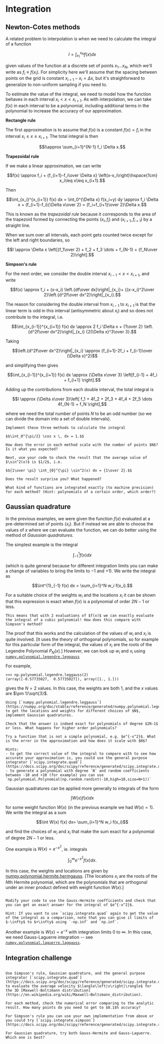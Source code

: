 # Integration

## Newton-Cotes methods

A related problem to interpolation is when we need to calculate the integral of a function 

$$I = \int_{x_1}^{x_N} f(x) dx$$

given values of the function at a discrete set of points $x_1\dots x_N$, which we'll write as $f_i\equiv f(x_i)$. For simplicity here we'll assume that the spacing between points on the grid is constant $x_{i+1}-x_i = \Delta x$, but it's straighforward to generalize to non-uniform sampling if you need to.

To estimate the value of the integral, we need to model how the function behaves in each interval $x_i<x<x_{i+1}$. As with interpolation, we can take $f(x)$ in each interval to be a polynomial, including additional terms in the polynomial to increase the accuracy of our approximation. 

**Rectangle rule**

The first approximation is to assume that $f(x)$ is a constant $f(x)=f_i$ in the interval $x_i\leq x\leq x_{i+1}$. The total integral is then

$$I\approx \sum_{i=1}^{N-1} f_i \Delta x.$$


**Trapezoidal rule**

If we make a linear approximation, we can write 

$$f(x) \approx f_i + {f_{i+1}-f_i\over \Delta x} \left(x-x_i\right)\hspace{1cm} x_i\leq x\leq x_{i+1}.$$

Then 

$$\int_{x_i}^{x_{i+1}} f(x) dx =  \int_0^{\Delta x} f(x_i+y) dy \approx f_i \Delta x + (f_{i+1}-f_i){\Delta x\over 2}  = {f_i+f_{i+1}\over 2}\Delta x.$$

This is known as the *trapezoidal rule* because it corresponds to the area of the trapezoid formed by connecting the points $(x_i,f_i)$ and $(x_{i+1}, f_{i+1})$ by a straight line.

When we sum over all intervals, each point gets counted twice except for the left and right boundaries, so

$$I \approx \Delta x \left[{f_1\over 2} + f_2 + f_3 \dots + f_{N-1} + {f_N\over 2}\right].$$


**Simpson's rule**

For the next order, we consider the double interval $x_{i-1}<x<x_{i+1}$, and write
 
$$f(x) \approx f_i + (x-x_i) \left.{df\over dx}\right|_{x_i}+ {(x-x_i)^2\over 2}\left.{d^2f\over dx^2}\right|_{x_i}.$$

The reason for considering the double interval from $x_{i-1}$ to $x_{i+1}$ is that the linear term is odd in this interval (antisymmetric about $x_i$) and so does not contribute to the integral, i.e.

$$\int_{x_{i-1}}^{x_{i+1}} f(x) dx \approx 2 f_i \Delta x + {1\over 2} \left.{d^2f\over dx^2}\right|_{x_i} {2(\Delta x)^3\over 3}.$$

Taking 

$$\left.{d^2f\over dx^2}\right|_{x_i} \approx {f_{i+1}-2f_i + f_{i-1}\over (\Delta x)^2}$$

and simplifying then gives

$$\int_{x_{i-1}}^{x_{i+1}} f(x) dx \approx {\Delta x\over 3} \left[f_{i-1} + 4f_i + f_{i+1} \right].$$

Adding up the contributions from each double interval, the total integral is

$$I \approx {\Delta x\over 3}\left[ f_1 + 4f_2 + 2f_3 + 4f_4 + 2f_5 \dots 4f_{N-1} + f_N \right],$$

where we need the total number of points $N$ to be an odd number (so we can divide the domain into a set of double intervals).


```{admonition} Exercise: Newton-Cotes
Implement these three methods to calculate the integral 

$$\int_0^{\pi/2} \cos x \, dx = 1.$$

How does the error in each method scale with the number of points $N$? Is it what you expected?

Next, use your code to check the result that the average value of $\sin^2(x)$ is $1/2$, i.e.

$${1\over \pi} \int_{0}^{\pi} \sin^2(x) dx = {1\over 2}.$$

Does the result surprise you? What happened?
```

```{admonition} Follow up exercise:
What kind of functions are integrated exactly (to machine precision) for each method? (Hint: polynomials of a certain order, which order?)
```

## Gaussian quadrature

In the previous examples, we were given the function $f(x)$ evaluated at a pre-determined set of points $\{ x_i\}$. But if instead we are able to choose the values of $x$ where we can evaluate the function, we can do better using the method of *Gaussian quadratures*. 

The simplest example is the integral

$$\int^{1}_{-1} f(x) dx$$ 

(which is quite general because for different integration limits you can make a change of variables to bring the limits to $-1$ and $+1$). We write the integral as

$$\int^{1}_{-1} f(x) dx = \sum_{i=1}^N w_i f(x_i).$$

For a suitable choice of the weights $w_i$ and the locations $x_i$ it can be shown that this expression is exact when $f(x)$ is a polynomial of order $2N-1$ or less. 

```{admonition} Question
This means that with 2 evaluations of $f(x)$ we can exactly evaluate the integral of a cubic polynomial! How does this compare with Simpson's method?
```

The proof that this works and the calculation of the values of $w_i$ and $x_i$ is quite involved. [It uses the theory of orthogonal polynomials, so for example for this particular form of the integral, the values of $x_i$ are the roots of the Legendre Polynomial $P_N(x)$.] However, we can look up $w_i$ and $x_i$ using [`numpy.polynomial.legendre.leggauss`](https://numpy.org/doc/stable/reference/generated/numpy.polynomial.legendre.leggauss.html)

For example, 

```
>>> np.polynomial.legendre.leggauss(2)
(array([-0.57735027,  0.57735027]), array([1., 1.]))
```

gives the $N=2$ values. In this case, the weights are both 1, and the $x$ values are $\pm 1/\sqrt{3}$. 


```{admonition} Exercise: Gaussian quadrature
Using [`numpy.polynomial.legendre.leggauss`](https://numpy.org/doc/stable/reference/generated/numpy.polynomial.legendre.leggauss.html)
to get the locations and weights for different choices of $N$, implement Gaussian quadratures. 

Check that the answer is indeed exact for polynomials of degree $2N-1$ or less. What happens for higher order polynomials? 

Try a function that is not a simple polynomial, e.g. $e^{-x^2}$. What is the error in the approximation and how does it scale with $N$?

Hints: 
- to get the correct value of the integral to compare with to see how accurate your approximation is, you could use the general purpose integrator [`scipy.integrate.quad`](https://docs.scipy.org/doc/scipy/reference/generated/scipy.integrate.quad.html)
- to generate a polynomial with degree `N` and random coefficients between -10 and +10 (for example) you can use
`np.polynomial.Polynomial(np.random.randint(-10,high=10,size=N+1))`
```

Gaussian quadratures can be applied more generally to integrals of the form

$$\int W(x) f(x) dx$$

for some weight function $W(x)$ (in the previous example we had $W(x)=1$). We write the integral as a sum  

$$\int W(x) f(x) dx= \sum_{i=1}^N w_i f(x_i)$$

and find the choices of $w_i$ and $x_i$ that make the sum exact for a polynomial of degree $2N-1$ or less.

One example is $W(x)=e^{-x^2}$, ie. integrals

$$\int_0^\infty e^{-x^2} f(x) dx.$$

In this case, the weights and locations are given by [numpy.polynomial.hermite.hermgauss](https://numpy.org/doc/stable/reference/generated/numpy.polynomial.hermite.hermgauss.html). [The locations $x_i$ are the roots of the $N$th Hermite polynomial, which are the polynomials that are orthogonal under an inner product defined with weight function $W(x)$.]


```{admonition} Exercise: Gauss-Hermite

Modify your code to use the Gauss-Hermite coefficients and check that you can get an exact answer for the integral of $e^{-x^2}$.

Hint: If you want to use `scipy.integrate.quad` again to get the value of the integral as a comparison, note that you can give it limits of $-\infty$ to $+\infty$ using `-np.inf` and `np.inf`.
```

Another example is $W(x)=e^{-x}$ with integration limits $0$ to $\infty$. In this case, we need Gauss-Laguerre integration -- see [`numpy.polynomial.laguerre.laggauss`](https://numpy.org/doc/stable/reference/generated/numpy.polynomial.laguerre.laggauss.html).


## Integration challenge

```{admonition} Exercise: Average velocity of the Maxwell-Boltzmann distribution.

Use Simpson's rule, Gaussian quadrature, and the general purpose integrator [`scipy.integrate.quad`](https://docs.scipy.org/doc/scipy/reference/generated/scipy.integrate.quad.html) to evaluate the average velocity $\langle\left|v\right|\rangle$ for the 3D [Maxwell-Boltzmann distribution](https://en.wikipedia.org/wiki/Maxwell–Boltzmann_distribution).

For each method, check the numerical error comparing to the analytic result. How many points do you need to get to $0.1$% accuracy?

For Simpson's rule you can use your own implementation from above or you could try [`scipy.integrate.simpson`](https://docs.scipy.org/doc/scipy/reference/generated/scipy.integrate.simpson.html).

For Gaussian quadrature, try both Gauss-Hermite and Gauss-Laguerre. Which one is best?
```








